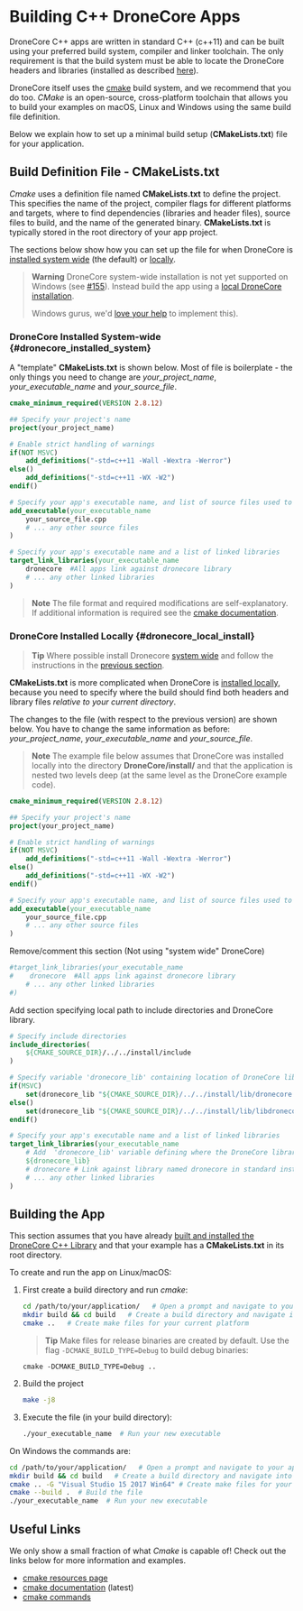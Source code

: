 # Building C++ DroneCore Apps

DroneCore C++ apps are written in standard C++ (c++11) and can be built using your preferred build system, compiler and linker toolchain. 
The only requirement is that the build system must be able to locate the DroneCore headers and libraries (installed as described [here](../contributing/build.md#install-artifacts)).

DroneCore itself uses the [cmake](https://cmake.org/) build system, and we recommend that you do too. 
*CMake* is an open-source, cross-platform toolchain that allows you to build your examples on macOS, Linux and Windows using the same build file definition.

Below we explain how to set up a minimal build setup (**CMakeLists.txt**) file for your application.


## Build Definition File - CMakeLists.txt

*Cmake* uses a definition file named **CMakeLists.txt** to define the project. This specifies the name of the project, compiler flags for different platforms and targets, where to find dependencies (libraries and header files), source files to build, and the name of the generated binary. **CMakeLists.txt** is typically stored in the root directory of your app project.

The sections below show how you can set up the file for when DroneCore is [installed system wide](../contributing/build.md#dronecore_system_wide_install) (the default) or [locally](../contributing/build.md#dronecore_local_install).

> **Warning** DroneCore system-wide installation is not yet supported on Windows (see [#155](https://github.com/dronecore/DroneCore/issues/155)). Instead build the app using a [local DroneCore installation](#dronecore_installed_locally). 
>
> Windows gurus, we'd [love your help](../README.md#getting-help) to implement this). 


### DroneCore Installed System-wide {#dronecore_installed_system}

A "template" **CMakeLists.txt** is shown below. Most of file is boilerplate - the only things you need to change are *your_project_name*, *your_executable_name* and *your_source_file*. 

```cmake
cmake_minimum_required(VERSION 2.8.12)

## Specify your project's name
project(your_project_name)

# Enable strict handling of warnings
if(NOT MSVC)
    add_definitions("-std=c++11 -Wall -Wextra -Werror")
else()
    add_definitions("-std=c++11 -WX -W2")
endif()

# Specify your app's executable name, and list of source files used to create it.
add_executable(your_executable_name
    your_source_file.cpp
    # ... any other source files
)

# Specify your app's executable name and a list of linked libraries
target_link_libraries(your_executable_name
    dronecore  #All apps link against dronecore library
    # ... any other linked libraries
)
```

> **Note** The file format and required modifications are self-explanatory. 
> If additional information is required see the [cmake documentation](https://cmake.org/cmake/help/latest/manual/cmake-commands.7.html).


### DroneCore Installed Locally {#dronecore_local_install}

> **Tip** Where possible install Dronecore [system wide](../contributing/build.md#dronecore_system_wide_install) and follow the instructions in the [previous section](#dronecore_installed_system). 

**CMakeLists.txt** is more complicated when DroneCore is [installed locally](../contributing/build.md#dronecore_local_install), because you need to specify where the build should find both headers and library files *relative to your current directory*. 

The changes to the file (with respect to the previous version) are shown below.  You have to change the same information as before: *your_project_name*, *your_executable_name* and *your_source_file*. 

> **Note** The example file below assumes that DroneCore was installed locally into the directory **DroneCore/install/** and that the application is nested two levels deep (at the same level as the DroneCore example code).

```cmake
cmake_minimum_required(VERSION 2.8.12)

## Specify your project's name
project(your_project_name)

# Enable strict handling of warnings
if(NOT MSVC)
    add_definitions("-std=c++11 -Wall -Wextra -Werror")
else()
    add_definitions("-std=c++11 -WX -W2")
endif()

# Specify your app's executable name, and list of source files used to create it.
add_executable(your_executable_name
    your_source_file.cpp
    # ... any other source files
)
```
Remove/comment this section (Not using "system wide" DroneCore)
```cmake
#target_link_libraries(your_executable_name
#    dronecore  #All apps link against dronecore library
    # ... any other linked libraries
#)
```
Add section specifying local path to include directories and DroneCore library.
```cmake
# Specify include directories
include_directories(
    ${CMAKE_SOURCE_DIR}/../../install/include
)

# Specify variable 'dronecore_lib' containing location of DroneCore library.
if(MSVC)
    set(dronecore_lib "${CMAKE_SOURCE_DIR}/../../install/lib/dronecore.lib")
else()
    set(dronecore_lib "${CMAKE_SOURCE_DIR}/../../install/lib/libdronecore.so")
endif()

# Specify your app's executable name and a list of linked libraries
target_link_libraries(your_executable_name
    # Add  'dronecore_lib' variable defining where the DroneCore library can be found. 
    ${dronecore_lib}
    # dronecore # Link against library named dronecore in standard install location
    # ... any other linked libraries
)
```


## Building the App

This section assumes that you have already [built and installed the DroneCore C++ Library](../contributing/build.md) and that your example has a **CMakeLists.txt** in its root directory. 

To create and run the app on Linux/macOS:
1. First create a build directory and run *cmake*: 
   ```bash 
   cd /path/to/your/application/   # Open a prompt and navigate to your application 
   mkdir build && cd build   # Create a build directory and navigate into it
   cmake ..   # Create make files for your current platform
   ```
   > **Tip** Make files for release binaries are created by default. Use the flag `-DCMAKE_BUILD_TYPE=Debug` to build debug binaries:
   ```
   cmake -DCMAKE_BUILD_TYPE=Debug ..
   ```
1. Build the project
   ```bash 
   make -j8
   ```
1. Execute the file (in your build directory):
   ```bash 
   ./your_executable_name  # Run your new executable
   ```

On Windows the commands are:
```bash 
cd /path/to/your/application/   # Open a prompt and navigate to your application 
mkdir build && cd build   # Create a build directory and navigate into it
cmake .. -G "Visual Studio 15 2017 Win64" # Create make files for your current platform
cmake --build .  # Build the file 
./your_executable_name  # Run your new executable
```


## Useful Links

We only show a small fraction of what *Cmake* is capable of! Check out the links below for more information and examples.

* [cmake resources page](https://cmake.org/documentation/)
* [cmake documentation](https://cmake.org/cmake/help/latest/) (latest)
* [cmake commands](https://cmake.org/cmake/help/latest/manual/cmake-commands.7.html)


  
